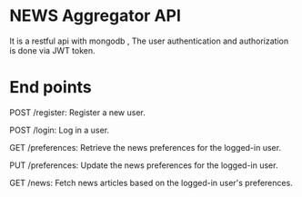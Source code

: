 # NEWS Aggregator API
It is a restful api with mongodb , The user authentication and authorization is done via JWT token.
# End points
POST /register: Register a new user.

POST /login: Log in a user.

GET /preferences: Retrieve the news preferences for the logged-in user.

PUT /preferences: Update the news preferences for the logged-in user.

GET /news: Fetch news articles based on the logged-in user's preferences.
